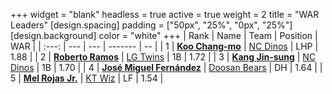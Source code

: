 +++
widget = "blank"
headless = true
active = true
weight = 2
title = "WAR Leaders"
[design.spacing]
padding = ["50px", "25%", "0px", "25%"]
[design.background]
color = "white"
+++
| Rank | Name | Team | Position | WAR |
| :---: | --- | --- | ------- | -- |
| 1 | [**Koo Chang-mo**](/players/7698) | [NC Dinos](/teams/NCDinos) | LHP | 1.88 |
| 2 | [**Roberto Ramos**](/players/13795) | [LG Twins](/teams/LGTwins) | 1B | 1.72 |
| 3 | [**Kang Jin-sung**](/players/3645) | [NC Dinos](/teams/NCDinos) | 1B | 1.70 |
| 4 | [**José Miguel Fernández**](/players/12514) | [Doosan Bears](/teams/DoosanBears) | DH | 1.64 |
| 5 | [**Mel Rojas Jr.**](/players/11380) | [KT Wiz](/teams/KTWiz) | LF | 1.54 |
